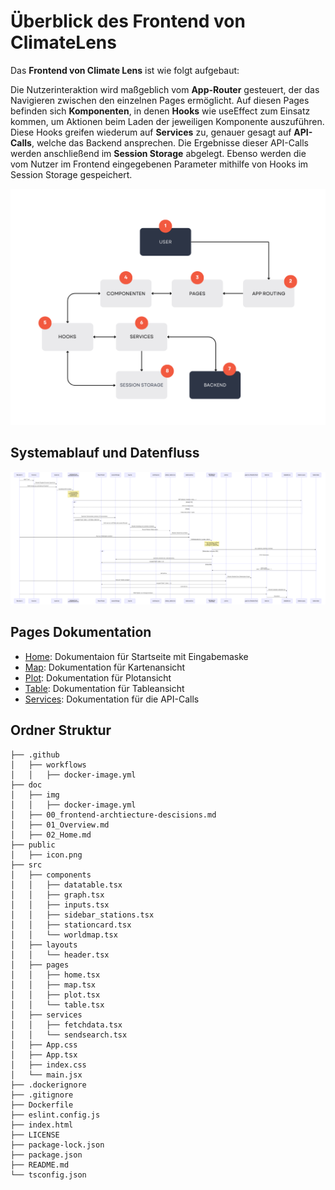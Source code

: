 # Überblick des Frontend von ClimateLens



Das **Frontend von Climate Lens** ist wie folgt aufgebaut:

Die Nutzerinteraktion wird maßgeblich vom **App-Router** gesteuert, der das Navigieren zwischen den einzelnen Pages ermöglicht. Auf diesen Pages befinden sich **Komponenten**, in denen **Hooks** wie useEffect zum Einsatz kommen, um Aktionen beim Laden der jeweiligen Komponente auszuführen. Diese Hooks greifen wiederum auf **Services** zu, genauer gesagt auf **API-Calls**, welche das Backend ansprechen. Die Ergebnisse dieser API-Calls werden anschließend im **Session Storage** abgelegt. Ebenso werden die vom Nutzer im Frontend eingegebenen Parameter mithilfe von Hooks im Session Storage gespeichert.

![Flow Chart](../doc/img/Flow-Chart.png)

## Systemablauf und Datenfluss
<a href="../doc/img/Sequenz_Overview.png" target="_blank">
    <img src="../doc/img/Sequenz_Overview.png" alt="Sequenz" />
</a>


## Pages Dokumentation
- [Home](../doc/02_home.md): Dokumentaion für Startseite mit Eingabemaske<br>
- [ Map](../doc/03_map.md): Dokumentation für Kartenansicht <br>
- [Plot](../doc/04_plot.md): Dokumentation für Plotansicht<br>
- [Table](../doc/05_table.md): Dokumentation für Tableansicht <br>
- [Services](../doc/05_table.md): Dokumentation für die API-Calls <br>


## Ordner Struktur

```
├── .github
│   ├── workflows
│   │   ├── docker-image.yml
├── doc
│   ├── img
│   │   ├── docker-image.yml
│   ├── 00_frontend-archtiecture-descisions.md
│   ├── 01_Overview.md
│   ├── 02_Home.md
├── public
│   ├── icon.png
├── src
│   ├── components 
│   │   ├── datatable.tsx
│   │   ├── graph.tsx
│   │   ├── inputs.tsx
│   │   ├── sidebar_stations.tsx
│   │   ├── stationcard.tsx
│   │   └── worldmap.tsx
│   ├── layouts
│   │   └── header.tsx
│   ├── pages
│   │   ├── home.tsx
│   │   ├── map.tsx
│   │   ├── plot.tsx
│   │   └── table.tsx
│   ├── services
│   │   ├── fetchdata.tsx
│   │   └── sendsearch.tsx
│   ├── App.css
│   ├── App.tsx
│   ├── index.css
│   └── main.jsx
├── .dockerignore 
├── .gitignore
├── Dockerfile
├── eslint.config.js 
├── index.html 
├── LICENSE 
├── package-lock.json
├── package.json
├── README.md
└── tsconfig.json
```



